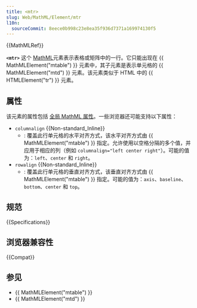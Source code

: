 ```yaml
---
title: <mtr>
slug: Web/MathML/Element/mtr
l10n:
  sourceCommit: 8eece0b998c23e8ea35f936d7371a169974130f5
---
```


{{MathMLRef}}

**`<mtr>`** 这个 [MathML](/zh-CN/docs/Web/MathML)元素表示表格或矩阵中的一行。它只能出现在 {{ MathMLElement("mtable") }} 元素中，其子元素是表示单元格的 {{ MathMLElement("mtd") }} 元素。该元素类似于 HTML 中的 {{ HTMLElement("tr") }} 元素。

## 属性

该元素的属性包括 [全局 MathML 属性](/zh-CN/docs/Web/MathML/Global_attributes)。一些浏览器还可能支持以下属性：

- `columnalign` {{Non-standard_Inline}}
  - : 覆盖此行单元格的水平对齐方式，该水平对齐方式由 {{ MathMLElement("mtable") }} 指定。允许使用以空格分隔的多个值，并应用于相应的列（例如 `columnalign="left center right"`）。可能的值为：`left`、`center` 和 `right`。
- `rowalign` {{Non-standard_Inline}}
    - : 覆盖此行单元格的垂直对齐方式，该垂直对齐方式由 {{ MathMLElement("mtable") }} 指定。可能的值为：`axis`、`baseline`、`bottom`、`center` 和 `top`。

## 规范

{{Specifications}}

## 浏览器兼容性

{{Compat}}

## 参见

- {{ MathMLElement("mtable") }}
- {{ MathMLElement("mtd") }}
